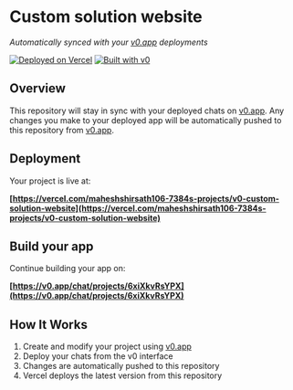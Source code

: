 # Custom solution website

*Automatically synced with your [v0.app](https://v0.app) deployments*

[![Deployed on Vercel](https://img.shields.io/badge/Deployed%20on-Vercel-black?style=for-the-badge&logo=vercel)](https://vercel.com/maheshshirsath106-7384s-projects/v0-custom-solution-website)
[![Built with v0](https://img.shields.io/badge/Built%20with-v0.app-black?style=for-the-badge)](https://v0.app/chat/projects/6xiXkvRsYPX)

## Overview

This repository will stay in sync with your deployed chats on [v0.app](https://v0.app).
Any changes you make to your deployed app will be automatically pushed to this repository from [v0.app](https://v0.app).

## Deployment

Your project is live at:

**[https://vercel.com/maheshshirsath106-7384s-projects/v0-custom-solution-website](https://vercel.com/maheshshirsath106-7384s-projects/v0-custom-solution-website)**

## Build your app

Continue building your app on:

**[https://v0.app/chat/projects/6xiXkvRsYPX](https://v0.app/chat/projects/6xiXkvRsYPX)**

## How It Works

1. Create and modify your project using [v0.app](https://v0.app)
2. Deploy your chats from the v0 interface
3. Changes are automatically pushed to this repository
4. Vercel deploys the latest version from this repository